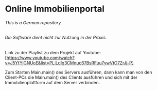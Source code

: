 # Online Immobilienportal

###### This is a German repository

###### Die Software dient nicht zur Nutzung in der Praxis.

Link zu der Playlist zu dem Projekt auf Youtube:
[https://www.youtube.com/watch?v=J5YfYjGNUoE&list=PLILdlg3CMnuc67BsRFuu7ywVtO7ZrJj-P]

Zum Starten Main.main() des Servers ausführen, dann kann man von den Client-PCs die Main.main() des Clients ausführen und sich mit der Immobilienplattform auf dem Server verbinden.
